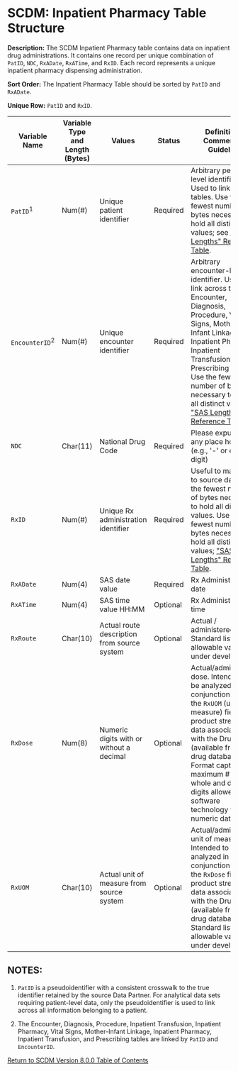 # SCDM: Inpatient Pharmacy Table Structure

**Description:** The SCDM Inpatient Pharmacy table contains data on inpatient drug administrations. It contains one record per unique combination of `PatID`, `NDC`, `RxADate`, `RxATime`, and `RxID`. Each record represents a unique inpatient pharmacy dispensing administration.

**Sort Order:** The Inpatient Pharmacy Table should be sorted by `PatID` and `RxADate`.

**Unique Row:** `PatID` and `RxID`.

| Variable Name | Variable Type and Length (Bytes) | Values | Status | Definition / Comments / Guideline | Example |
| --- | --- | --- | --- | --- |--- |
| `PatID`<sup>1</sup> | Num(#) | Unique patient identifier | Required | Arbitrary person&#45;level identifier. Used to link across tables. Use the fewest number of bytes necessary to hold all distinct values; see ["SAS Lengths" Reference Table](SAS_lengths_reference_table.md). | `123456789` |
| `EncounterID`<sup>2</sup> | Num(#) | Unique encounter identifier | Required | Arbitrary encounter&#45;level identifier. Used to link across the Encounter, Diagnosis, Procedure, Vital Signs, Mother&#45;Infant Linkage, Inpatient Pharmacy, Inpatient Transfusion, and Prescribing tables. Use the fewest number of bytes necessary to hold all distinct values; ["SAS Lengths" Reference Table](SAS_lengths_reference_table.md). | `98765432159753` |
| `NDC` | Char(11) | National Drug Code | Required | Please expunge any place holders (e.g., '\-' or extra digit) | `12345678910` |
| `RxID` | Num(#) | Unique Rx administration identifier | Required | Useful to map back to source data. Use the fewest number of bytes necessary to hold all distinct values. Use the fewest number of bytes necessary to hold all distinct values; ["SAS Lengths" Reference Table](SAS_lengths_reference_table.md). | |
| `RxADate` | Num(4) | SAS date value | Required | Rx Administration date | `12/1/2019` |
| `RxATime` | Num(4) | SAS time value HH:MM | Optional | Rx Administration time | `20:56` |
| `RxRoute` | Char(10) | Actual route description from source system | Optional | Actual / administered route. Standard list of allowable values under development. | `IV` |
| `RxDose` | Num(8) | Numeric digits with or without a decimal | Optional | Actual/administered dose. Intended to be analyzed in conjunction with the `RxUOM` (unit of measure) field and product strength data associated with the Drug Code (available from drug databases). Format captures maximum # of whole and decimal digits allowed by software technology for numeric data. | `100` |
| `RxUOM` | Char(10) | Actual unit of measure from source system | Optional | Actual/administered unit of measure. Intended to be analyzed in conjunction with the `RxDose` field and product strength data associated with the Drug Code (available from drug databases). Standard list of allowable values under development. | `ML` |

## NOTES:

1. `PatID` is a pseudoidentifier with a consistent crosswalk to the true identifier retained by the source Data Partner. For analytical data sets requiring patient-level data, only the pseudoidentifier is used to link across all information belonging to a patient.

2. The Encounter, Diagnosis, Procedure, Inpatient Transfusion, Inpatient Pharmacy, Vital Signs, Mother-Infant Linkage, Inpatient Pharmacy, Inpatient Transfusion, and Prescribing tables are linked by `PatID` and `EncounterID`.

[Return to SCDM Version 8.0.0 Table of Contents](800_00FM_atoc_scdm.md)
